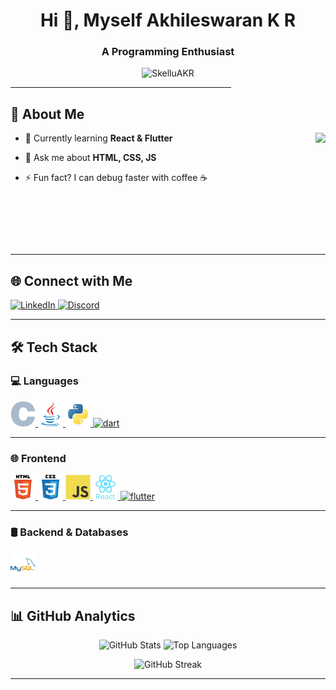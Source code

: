 <h1 align="center">Hi 👋, Myself Akhileswaran K R</h1>
<h3 align="center">A Programming Enthusiast</h3>

<p align="center"> 
  <img src="https://komarev.com/ghpvc/?username=SkelluAKR&label=Profile%20views&color=0e75b6&style=flat" alt="SkelluAKR" /> 
</p>

<hr style="width: 70%; text-align: left; margin-left: 0;" />

## 🚀 About Me
<img align="right" height="180" src="https://www.abzu2.com/wp-content/uploads/2016/03/Geometry-GIF.gif" />

- 🌱 Currently learning **React & Flutter**
  
- 💬 Ask me about **HTML, CSS, JS**
  
- ⚡ Fun fact? I can debug faster with coffee ☕
<br clear="right"/>

---

## 🌐 Connect with Me
<p align="left">
  <a href="https://linkedin.com/in/akhileswaran-k-r" target="_blank">
    <img src="https://raw.githubusercontent.com/rahuldkjain/github-profile-readme-generator/master/src/images/icons/Social/linked-in-alt.svg" alt="LinkedIn" height="30" width="40" />
  </a>
  <a href="https://discordapp.com/users/1157043994925215845" target="_blank">
    <img src="https://raw.githubusercontent.com/rahuldkjain/github-profile-readme-generator/master/src/images/icons/Social/discord.svg" alt="Discord" height="30" width="40" />
  </a>
</p>

---

## 🛠 Tech Stack

### 💻 Languages
<p align="left">
  <a href="https://www.cprogramming.com/" target="_blank" rel="noreferrer"> <img src="https://raw.githubusercontent.com/devicons/devicon/master/icons/c/c-original.svg" alt="c" width="40" height="40"/> </a>
  <a href="https://www.java.com" target="_blank" rel="noreferrer"> <img src="https://raw.githubusercontent.com/devicons/devicon/master/icons/java/java-original.svg" alt="java" width="40" height="40"/> </a>
  <a href="https://www.python.org" target="_blank" rel="noreferrer"> <img src="https://raw.githubusercontent.com/devicons/devicon/master/icons/python/python-original.svg" alt="python" width="40" height="40"/> </a>
  <a href="https://dart.dev" target="_blank" rel="noreferrer"> <img src="https://www.vectorlogo.zone/logos/dartlang/dartlang-icon.svg" alt="dart" width="40" height="40"/> </a>
</p>

---

### 🌐 Frontend
<p align="left">
  <a href="https://www.w3.org/html/" target="_blank" rel="noreferrer"> <img src="https://raw.githubusercontent.com/devicons/devicon/master/icons/html5/html5-original-wordmark.svg" alt="html5" width="40" height="40"/> </a>
  <a href="https://www.w3schools.com/css/" target="_blank" rel="noreferrer"> <img src="https://raw.githubusercontent.com/devicons/devicon/master/icons/css3/css3-original-wordmark.svg" alt="css3" width="40" height="40"/> </a>
  <a href="https://developer.mozilla.org/en-US/docs/Web/JavaScript" target="_blank" rel="noreferrer"> <img src="https://raw.githubusercontent.com/devicons/devicon/master/icons/javascript/javascript-original.svg" alt="javascript" width="40" height="40"/> </a>
  <a href="https://reactjs.org/" target="_blank" rel="noreferrer"> <img src="https://raw.githubusercontent.com/devicons/devicon/master/icons/react/react-original-wordmark.svg" alt="react" width="40" height="40"/> </a>
  <a href="https://flutter.dev" target="_blank" rel="noreferrer"> <img src="https://www.vectorlogo.zone/logos/flutterio/flutterio-icon.svg" alt="flutter" width="40" height="40"/> </a>
</p>

---

### 🛢 Backend & Databases
<p align="left">
  <a href="https://www.mysql.com/" target="_blank" rel="noreferrer"> <img src="https://raw.githubusercontent.com/devicons/devicon/master/icons/mysql/mysql-original-wordmark.svg" alt="mysql" width="40" height="40"/> </a>
</p>

---

## 📊 GitHub Analytics
<p align="center">
  <img src="https://github-readme-stats.vercel.app/api?username=SkelluAKR&show_icons=true&theme=radical" alt="GitHub Stats" height="180"/>
  <img src="https://github-readme-stats.vercel.app/api/top-langs?username=SkelluAKR&layout=compact&theme=radical" alt="Top Languages" height="180"/>
</p>

<p align="center">
  <img src="https://streak-stats.demolab.com?user=SkelluAKR&theme=radical" alt="GitHub Streak"/>
</p>

---
